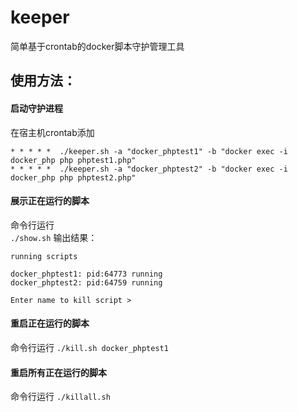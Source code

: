 # keeper
简单基于crontab的docker脚本守护管理工具

## 使用方法：
#### 启动守护进程
在宿主机crontab添加

```
* * * * *  ./keeper.sh -a "docker_phptest1" -b "docker exec -i docker_php php phptest1.php"
* * * * *  ./keeper.sh -a "docker_phptest2" -b "docker exec -i docker_php php phptest2.php" 
```

#### 展示正在运行的脚本

命令行运行  
`./show.sh` 
输出结果：
```
running scripts

docker_phptest1: pid:64773 running
docker_phptest2: pid:64759 running

Enter name to kill script >
```

#### 重启正在运行的脚本

命令行运行 
`./kill.sh docker_phptest1` 


#### 重启所有正在运行的脚本

命令行运行 
`./killall.sh`




